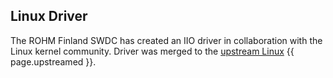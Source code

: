 ## Linux Driver

The ROHM Finland SWDC has created an IIO driver in collaboration with the
Linux kernel community. Driver was merged to the [upstream Linux](https://git.kernel.org/pub/scm/linux/kernel/git/torvalds/linux.git) {{ page.upstreamed }}.
